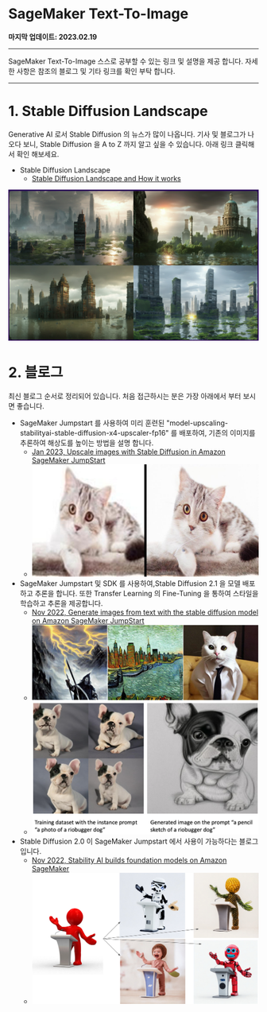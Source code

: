 # SageMaker Text-To-Image

**마지막 업데이트: 2023.02.19**


---
SageMaker Text-To-Image 스스로 공부할 수 있는 링크 및 설명을 제공 합니다. 자세한 사항은 참조의 블로그 및 기타 링크를 확인 부탁 합니다.

---

# 1. Stable Diffusion Landscape
Generative AI 로서 Stable Diffusion 의 뉴스가 많이 나옵니다. 기사 및 블로그가 나오다 보니, Stable Diffusion 을 A to Z 까지 알고 싶을 수 있습니다. 아래 링크 클릭해서 확인 해보세요.
- Stable Diffusion Landscape
    - [Stable Diffusion Landscape and How it works](Stable-Diffusion.md)

![sd_epic_01.png](img/sd_epic_01.png)



# 2. 블로그
최신 블로그 순서로 정리되어 있습니다. 처음 접근하시는 분은 가장 아래에서 부터 보시면 좋습니다.

- SageMaker Jumpstart 를 사용하여 미리 훈련된 "model-upscaling-stabilityai-stable-diffusion-x4-upscaler-fp16" 를 배포하여, 기존의 이미지를 추론하여 해상도를 높이는 방법을 설명 합니다.
    - [Jan 2023, Upscale images with Stable Diffusion in Amazon SageMaker JumpStart](https://aws.amazon.com/blogs/machine-learning/upscale-images-with-stable-diffusion-in-amazon-sagemaker-jumpstart/)    
    - ![ml-12752-image001.jpg](img/ml-12752-image001.jpg)
- SageMaker Jumpstart 및 SDK 를 사용하여,Stable Diffusion 2.1 을 모델 배포하고 추론을 합니다. 또한 Transfer Learning 의 Fine-Tuning 을 통하여 스타일을 학습하고 추론을 제공합니다. 
    - [Nov 2022, Generate images from text with the stable diffusion model on Amazon SageMaker JumpStart](https://aws.amazon.com/blogs/machine-learning/generate-images-from-text-with-the-stable-diffusion-model-on-amazon-sagemaker-jumpstart/)
    - ![stable-diffusion-1.jpg](img/stable-diffusion-1.jpg)
    - ![REVBLOG-180.png](img/REVBLOG-180.png)
- Stable Diffusion 2.0 이 SageMaker Jumpstart 에서 사용이 가능하다는 블로그 입니다. 
    - [Nov 2022, Stability AI builds foundation models on Amazon SageMaker](https://aws.amazon.com/blogs/machine-learning/stability-ai-builds-foundation-models-on-amazon-sagemaker/)
    - ![ML-12633-image003.png](img/ML-12633-image003.png)